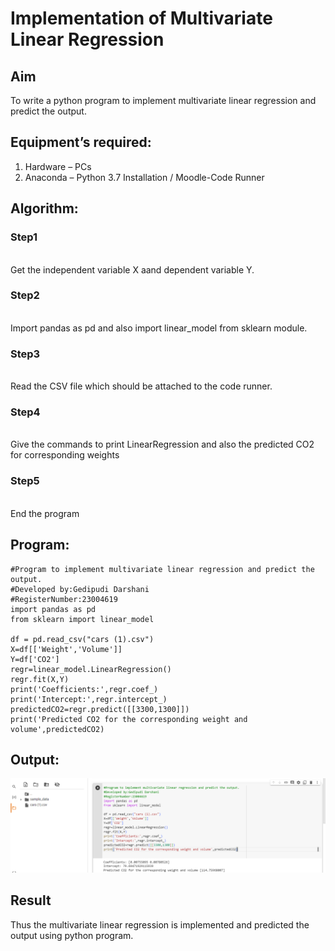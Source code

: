 # Implementation of Multivariate Linear Regression
## Aim
To write a python program to implement multivariate linear regression and predict the output.
## Equipment’s required:
1.	Hardware – PCs
2.	Anaconda – Python 3.7 Installation / Moodle-Code Runner
## Algorithm:
### Step1
<br>Get the independent variable X aand dependent variable Y.
### Step2
<br>Import pandas as pd and also import linear_model from sklearn module.
### Step3
<br>Read the CSV file which should be attached to the code runner.
### Step4
<br>Give the commands to print LinearRegression and also the predicted CO2 for corresponding weights
### Step5
<br>End the program
## Program:
```
#Program to implement multivariate linear regression and predict the output.
#Developed by:Gedipudi Darshani
#RegisterNumber:23004619
import pandas as pd
from sklearn import linear_model

df = pd.read_csv("cars (1).csv")
X=df[['Weight','Volume']]
Y=df['CO2']
regr=linear_model.LinearRegression()
regr.fit(X,Y)
print('Coefficients:',regr.coef_)
print('Intercept:',regr.intercept_)
predictedCO2=regr.predict([[3300,1300]])
print('Predicted CO2 for the corresponding weight and volume',predictedCO2)

```
## Output:
![solution](output1.png)
## Result
Thus the multivariate linear regression is implemented and predicted the output using python program.